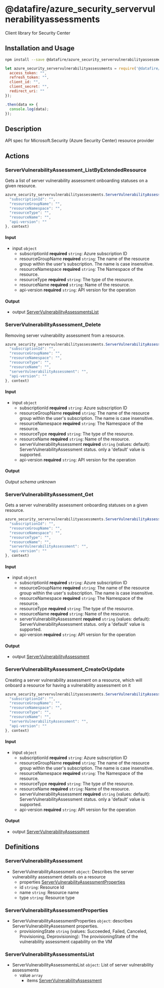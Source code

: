 # @datafire/azure_security_servervulnerabilityassessments

Client library for Security Center

## Installation and Usage
```bash
npm install --save @datafire/azure_security_servervulnerabilityassessments
```
```js
let azure_security_servervulnerabilityassessments = require('@datafire/azure_security_servervulnerabilityassessments').create({
  access_token: "",
  refresh_token: "",
  client_id: "",
  client_secret: "",
  redirect_uri: ""
});

.then(data => {
  console.log(data);
});
```

## Description

API spec for Microsoft.Security (Azure Security Center) resource provider

## Actions

### ServerVulnerabilityAssessment_ListByExtendedResource
Gets a list of server vulnerability assessment onboarding statuses on a given resource.


```js
azure_security_servervulnerabilityassessments.ServerVulnerabilityAssessment_ListByExtendedResource({
  "subscriptionId": "",
  "resourceGroupName": "",
  "resourceNamespace": "",
  "resourceType": "",
  "resourceName": "",
  "api-version": ""
}, context)
```

#### Input
* input `object`
  * subscriptionId **required** `string`: Azure subscription ID
  * resourceGroupName **required** `string`: The name of the resource group within the user's subscription. The name is case insensitive.
  * resourceNamespace **required** `string`: The Namespace of the resource.
  * resourceType **required** `string`: The type of the resource.
  * resourceName **required** `string`: Name of the resource.
  * api-version **required** `string`: API version for the operation

#### Output
* output [ServerVulnerabilityAssessmentsList](#servervulnerabilityassessmentslist)

### ServerVulnerabilityAssessment_Delete
Removing server vulnerability assessment from a resource.


```js
azure_security_servervulnerabilityassessments.ServerVulnerabilityAssessment_Delete({
  "subscriptionId": "",
  "resourceGroupName": "",
  "resourceNamespace": "",
  "resourceType": "",
  "resourceName": "",
  "serverVulnerabilityAssessment": "",
  "api-version": ""
}, context)
```

#### Input
* input `object`
  * subscriptionId **required** `string`: Azure subscription ID
  * resourceGroupName **required** `string`: The name of the resource group within the user's subscription. The name is case insensitive.
  * resourceNamespace **required** `string`: The Namespace of the resource.
  * resourceType **required** `string`: The type of the resource.
  * resourceName **required** `string`: Name of the resource.
  * serverVulnerabilityAssessment **required** `string` (values: default): ServerVulnerabilityAssessment status. only a 'default' value is supported.
  * api-version **required** `string`: API version for the operation

#### Output
*Output schema unknown*

### ServerVulnerabilityAssessment_Get
Gets a server vulnerability assessment onboarding statuses on a given resource.


```js
azure_security_servervulnerabilityassessments.ServerVulnerabilityAssessment_Get({
  "subscriptionId": "",
  "resourceGroupName": "",
  "resourceNamespace": "",
  "resourceType": "",
  "resourceName": "",
  "serverVulnerabilityAssessment": "",
  "api-version": ""
}, context)
```

#### Input
* input `object`
  * subscriptionId **required** `string`: Azure subscription ID
  * resourceGroupName **required** `string`: The name of the resource group within the user's subscription. The name is case insensitive.
  * resourceNamespace **required** `string`: The Namespace of the resource.
  * resourceType **required** `string`: The type of the resource.
  * resourceName **required** `string`: Name of the resource.
  * serverVulnerabilityAssessment **required** `string` (values: default): ServerVulnerabilityAssessment status. only a 'default' value is supported.
  * api-version **required** `string`: API version for the operation

#### Output
* output [ServerVulnerabilityAssessment](#servervulnerabilityassessment)

### ServerVulnerabilityAssessment_CreateOrUpdate
Creating a server vulnerability assessment on a resource, which will onboard a resource for having a vulnerability assessment on it


```js
azure_security_servervulnerabilityassessments.ServerVulnerabilityAssessment_CreateOrUpdate({
  "subscriptionId": "",
  "resourceGroupName": "",
  "resourceNamespace": "",
  "resourceType": "",
  "resourceName": "",
  "serverVulnerabilityAssessment": "",
  "api-version": ""
}, context)
```

#### Input
* input `object`
  * subscriptionId **required** `string`: Azure subscription ID
  * resourceGroupName **required** `string`: The name of the resource group within the user's subscription. The name is case insensitive.
  * resourceNamespace **required** `string`: The Namespace of the resource.
  * resourceType **required** `string`: The type of the resource.
  * resourceName **required** `string`: Name of the resource.
  * serverVulnerabilityAssessment **required** `string` (values: default): ServerVulnerabilityAssessment status. only a 'default' value is supported.
  * api-version **required** `string`: API version for the operation

#### Output
* output [ServerVulnerabilityAssessment](#servervulnerabilityassessment)



## Definitions

### ServerVulnerabilityAssessment
* ServerVulnerabilityAssessment `object`: Describes the server vulnerability assessment details on a resource
  * properties [ServerVulnerabilityAssessmentProperties](#servervulnerabilityassessmentproperties)
  * id `string`: Resource Id
  * name `string`: Resource name
  * type `string`: Resource type

### ServerVulnerabilityAssessmentProperties
* ServerVulnerabilityAssessmentProperties `object`: describes ServerVulnerabilityAssessment properties.
  * provisioningState `string` (values: Succeeded, Failed, Canceled, Provisioning, Deprovisioning): The provisioningState of the vulnerability assessment capability on the VM

### ServerVulnerabilityAssessmentsList
* ServerVulnerabilityAssessmentsList `object`: List of server vulnerability assessments
  * value `array`
    * items [ServerVulnerabilityAssessment](#servervulnerabilityassessment)


